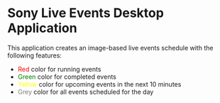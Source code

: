 <!DOCTYPE html>
<html>
<head>
<title>Sony Live Events Schedule - Description</title>
</head>
<body>

<h1>Sony Live Events Desktop Application</h1>

<p>This application creates an image-based live events schedule with the following features:</p>

<ul>
  <li><span style="color: red;">Red</span> color for running events</li>
  <li><span style="color: green;">Green</span> color for completed events</li>
  <li><span style="color: yellow;">Yellow</span> color for upcoming events in the next 10 minutes</li>
  <li><span style="color: grey;">Grey</span> color for all events scheduled for the day</li>
</ul>

</body>
</html>